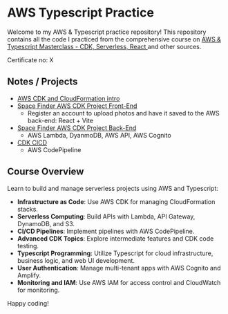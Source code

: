 # AWS Typescript Practice

Welcome to my AWS & Typescript practice repository! This repository contains all the code I practiced from the comprehensive course on [AWS & Typescript Masterclass - CDK, Serverless, React
](https://www.udemy.com/course/aws-typescript-cdk-serverless-react) and other sources. 

Certificate no: X

## Notes / Projects
* [AWS CDK and CloudFormation intro](https://github.com/Samuelcy/aws-typescript-practice/tree/main/01-aws-cdk-cloud-formation-intro/cdk-starter)
* [Space Finder AWS CDK Project Front-End](https://github.com/Samuelcy/aws-typescript-practice/tree/main/02-aws-cdk-typescript-project/space-finder-frontend)
  - Register an account to upload photos and have it saved to the AWS back-end: React + Vite
* [Space Finder AWS CDK Project Back-End](https://github.com/Samuelcy/aws-typescript-practice/tree/main/02-aws-cdk-typescript-project/space-finder)
  - AWS Lambda, DyanmoDB, AWS API, AWS Cognito 
* [CDK CICD](https://github.com/Samuelcy/aws-typescript-practice/tree/main/03-aws-cicd-code-pipeline/cdk-cicd)
  - AWS CodePipeline

## Course Overview
Learn to build and manage serverless projects using AWS and Typescript:
- **Infrastructure as Code**: Use AWS CDK for managing CloudFormation stacks.
- **Serverless Computing**: Build APIs with Lambda, API Gateway, DynamoDB, and S3.
- **CI/CD Pipelines**: Implement pipelines with AWS CodePipeline.
- **Advanced CDK Topics**: Explore intermediate features and CDK code testing.
- **Typescript Programming**: Utilize Typescript for cloud infrastructure, business logic, and web UI development.
- **User Authentication**: Manage multi-tenant apps with AWS Cognito and Amplify.
- **Monitoring and IAM**: Use AWS IAM for access control and CloudWatch for monitoring.


Happy coding!
